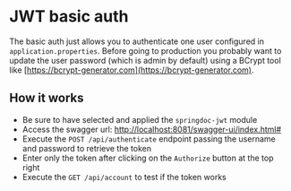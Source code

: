# JWT basic auth

The basic auth just allows you to authenticate one user configured in `application.properties`. Before going to production you probably want to update the user password (which is admin by default) using a BCrypt tool like [https://bcrypt-generator.com](https://bcrypt-generator.com).

## How it works

- Be sure to have selected and applied the `springdoc-jwt` module
- Access the swagger url: [http://localhost:8081/swagger-ui/index.html#](http://localhost:8081/swagger-ui/index.html#)
- Execute the `POST /api/authenticate` endpoint passing the username and password to retrieve the token
- Enter only the token after clicking on the  `Authorize` button at the top right
- Execute the `GET /api/account` to test if the token works
